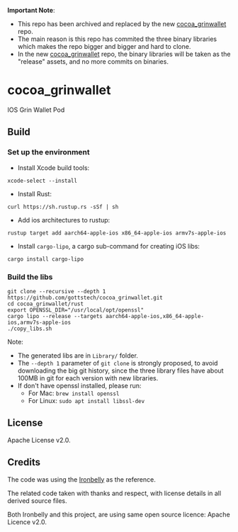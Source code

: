 **Important Note**:  
- This repo has been archived and replaced by the new [cocoa_grinwallet](https://github.com/gottstech/cocoa_grinwallet) repo.
- The main reason is this repo has commited the three binary libraries which makes the repo bigger and bigger and hard to clone.
- In the new [cocoa_grinwallet](https://github.com/gottstech/cocoa_grinwallet) repo, the binary libraries will be taken as the "release" assets, and no more commits on binaries.

# cocoa_grinwallet
IOS Grin Wallet Pod

## Build
### Set up the environment

- Install Xcode build tools:

`xcode-select --install`

- Install Rust:

`curl https://sh.rustup.rs -sSf | sh`

- Add ios architectures to rustup:

`rustup target add aarch64-apple-ios x86_64-apple-ios armv7s-apple-ios`

- Install `cargo-lipo`, a cargo sub-command for creating iOS libs:

`cargo install cargo-lipo`

### Build the libs

```
git clone --recursive --depth 1 https://github.com/gottstech/cocoa_grinwallet.git
cd cocoa_grinwallet/rust
export OPENSSL_DIR="/usr/local/opt/openssl"
cargo lipo --release --targets aarch64-apple-ios,x86_64-apple-ios,armv7s-apple-ios
./copy_libs.sh
```

Note:
- The generated libs are in `Library/` folder.
- The `--depth 1` parameter of `git clone` is strongly proposed, to avoid downloading the big git history, since the three library files have about 100MB in git for each version with new libraries.
- If don't have openssl installed, please run:
  - For Mac: `brew install openssl`
  - For Linux: `sudo apt install libssl-dev`

## License

Apache License v2.0.

## Credits

The code was using the [Ironbelly](https://github.com/cyclefortytwo/ironbelly) as the reference.

The related code taken with thanks and respect, with license details in all derived source files.

Both Ironbelly and this project, are using same open source licence: Apache Licence v2.0.


